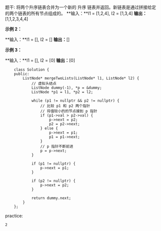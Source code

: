 题干:
将两个升序链表合并为一个新的 升序 链表并返回。新链表是通过拼接给定的两个链表的所有节点组成的。
**输入：**l1 = [1,2,4], l2 = [1,3,4]
**输出：**[1,1,2,3,4,4]

**示例 2：**

**输入：**l1 = [], l2 = []
**输出：**[]

**示例 3：**

**输入：**l1 = [], l2 = [0]
**输出：**[0]
```
	class Solution {
	public:
	    ListNode* mergeTwoLists(ListNode* l1, ListNode* l2) {
	        // 虚拟头结点
	        ListNode dummy(-1), *p = &dummy;
	        ListNode *p1 = l1, *p2 = l2;
	        
	        while (p1 != nullptr && p2 != nullptr) {
	            // 比较 p1 和 p2 两个指针
	            // 将值较小的的节点接到 p 指针
	            if (p1->val > p2->val) {
	                p->next = p2;
	                p2 = p2->next;
	            } else {
	                p->next = p1;
	                p1 = p1->next;
	            }
	            // p 指针不断前进
	            p = p->next;
	        }
	        
	        if (p1 != nullptr) {
	            p->next = p1;
	        }
	        
	        if (p2 != nullptr) {
	            p->next = p2;
	        }
	        
	        return dummy.next;
	    }
	};

```

practice:
```
2

```